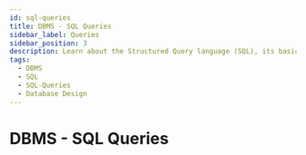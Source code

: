 ```yaml
---
id: sql-queries
title: DBMS - SQL Queries
sidebar_label: Queries
sidebar_position: 3
description: Learn about the Structured Query language (SQL), its basic concepts, data types, operators, and commands that form the foundation of database manipulation.
tags:
  - DBMS
  - SQL
  - SQL-Queries
  - Database Design
---
```


# DBMS - SQL Queries
